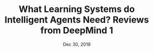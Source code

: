 ---
title: 'What Learning Systems do Intelligent Agents Need? Reviews from DeepMind 1'
slug: 'what-learning-systems-do-intelligent-agents-need-1'
description: 'Memory is the data or information retrieved when an intelligent agent needs it. The ability to retrieve and store memory is one of the features of intelligent agents. With the theory of Complementary Learning Systems (CLS), an intelligent agent implements 2 learning systems— one in the neocortex for slow learning, one in the hippocampus for fast learning. Learning in a deep artificial neural network can be considered as slow learning in the neocortex. Training a deep neural network is data-inefficient, even though a deep neural network is powerful. A Release from DeepMind reviewed CLS and proposed that there may be insight from this theory to address this problem.'
date: 'Dec 30, 2019'
link: 'https://medium.com/analytics-vidhya/what-learning-systems-do-intelligent-agents-need-reviews-from-deepmind-81c486050660'
thumbnail: '/thumbnails/timon-studler-ABGaVhJxwDQ-unsplash.jpg'
---